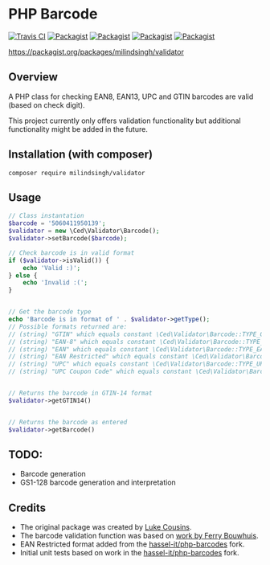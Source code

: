 # PHP Barcode

[![Travis CI](https://travis-ci.org/milindsingh/validator.svg?branch=master)](https://travis-ci.org/milindsingh/validator)
[![Packagist](https://img.shields.io/packagist/v/milindsingh/validator.svg?maxAge=3600)](https://github.com/milindsingh/validator)
[![Packagist](https://img.shields.io/packagist/dt/milindsingh/validator.svg?maxAge=3600)](https://github.com/milindsingh/validator)
[![Packagist](https://img.shields.io/packagist/dm/milindsingh/validator.svg?maxAge=3600)](https://github.com/milindsingh/validator)
[![Packagist](https://img.shields.io/packagist/l/milindsingh/validator.svg?maxAge=3600)](https://github.com/milindsingh/validator)

https://packagist.org/packages/milindsingh/validator

## Overview
A PHP class for checking EAN8, EAN13, UPC and GTIN barcodes are valid (based on check digit).

This project currently only offers validation functionality but additional functionality might be added in the future.

## Installation (with composer)
```
composer require milindsingh/validator
```

## Usage
```php
// Class instantation
$barcode = '5060411950139';
$validator = new \Ced\Validator\Barcode();
$validator->setBarcode($barcode);

// Check barcode is in valid format
if ($validator->isValid()) {
	echo 'Valid :)';
} else {
	echo 'Invalid :(';
}


// Get the barcode type
echo 'Barcode is in format of ' . $validator->getType();
// Possible formats returned are:
// (string) "GTIN" which equals constant \Ced\Validator\Barcode::TYPE_GTIN
// (string) "EAN-8" which equals constant \Ced\Validator\Barcode::TYPE_EAN_8
// (string) "EAN" which equals constant \Ced\Validator\Barcode::TYPE_EAN
// (string) "EAN Restricted" which equals constant \Ced\Validator\Barcode::TYPE_EAN_RESTRICTED
// (string) "UPC" which equals constant \Ced\Validator\Barcode::TYPE_UPC
// (string) "UPC Coupon Code" which equals constant \Ced\Validator\Barcode::TYPE_UPC_COUPON_CODE


// Returns the barcode in GTIN-14 format
$validator->getGTIN14()


// Returns the barcode as entered
$validator->getBarcode()
```

## TODO:
* Barcode generation
* GS1-128 barcode generation and interpretation

## Credits
* The original package was created by [Luke Cousins](https://github.com/violuke).
* The barcode validation function was based on [work by Ferry Bouwhuis](http://www.phpclasses.org/package/8560-PHP-Detect-type-and-check-EAN-and-UPC-barcodes.html).
* EAN Restricted format added from the [hassel-it/php-barcodes](https://github.com/hassel-it/php-barcodes) fork.
* Initial unit tests based on work in the [hassel-it/php-barcodes](https://github.com/hassel-it/php-barcodes) fork.
